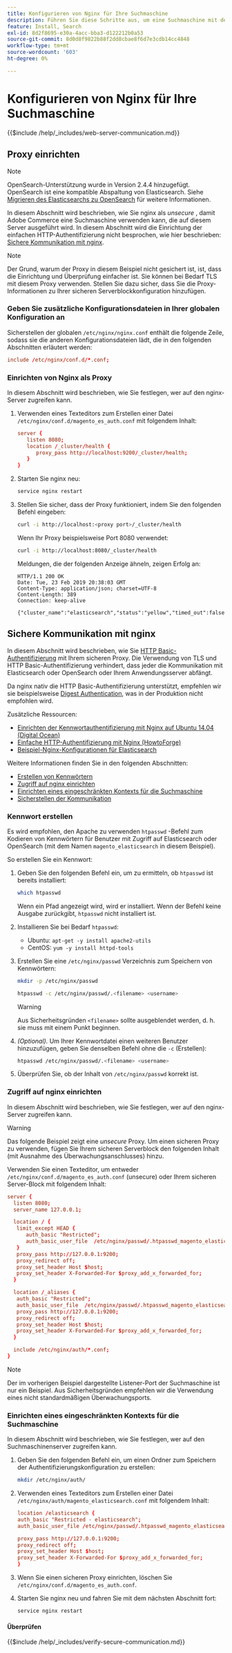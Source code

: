 ```yaml
---
title: Konfigurieren von Nginx für Ihre Suchmaschine
description: Führen Sie diese Schritte aus, um eine Suchmaschine mit dem Nginx-Webserver für lokale Installationen von Adobe Commerce zu konfigurieren.
feature: Install, Search
exl-id: 8d2f8695-e30a-4acc-bba3-d122212b0a53
source-git-commit: 8d0d8f9822b88f2dd8cbae8f6d7e3cdb14cc4848
workflow-type: tm+mt
source-wordcount: '603'
ht-degree: 0%

---
```


# Konfigurieren von Nginx für Ihre Suchmaschine

{{$include /help/_includes/web-server-communication.md}}

## Proxy einrichten

>[!NOTE]
>
>OpenSearch-Unterstützung wurde in Version 2.4.4 hinzugefügt. OpenSearch ist eine kompatible Abspaltung von Elasticsearch. Siehe [Migrieren des Elasticsearchs zu OpenSearch](../../../upgrade/prepare/opensearch-migration.md) für weitere Informationen.

In diesem Abschnitt wird beschrieben, wie Sie nginx als *unsecure* , damit Adobe Commerce eine Suchmaschine verwenden kann, die auf diesem Server ausgeführt wird. In diesem Abschnitt wird die Einrichtung der einfachen HTTP-Authentifizierung nicht besprochen, wie hier beschrieben: [Sichere Kommunikation mit nginx](#secure-communication-with-nginx).

>[!NOTE]
>
>Der Grund, warum der Proxy in diesem Beispiel nicht gesichert ist, ist, dass die Einrichtung und Überprüfung einfacher ist. Sie können bei Bedarf TLS mit diesem Proxy verwenden. Stellen Sie dazu sicher, dass Sie die Proxy-Informationen zu Ihrer sicheren Serverblockkonfiguration hinzufügen.

### Geben Sie zusätzliche Konfigurationsdateien in Ihrer globalen Konfiguration an

Sicherstellen der globalen `/etc/nginx/nginx.conf` enthält die folgende Zeile, sodass sie die anderen Konfigurationsdateien lädt, die in den folgenden Abschnitten erläutert werden:

```conf
include /etc/nginx/conf.d/*.conf;
```

### Einrichten von Nginx als Proxy

In diesem Abschnitt wird beschrieben, wie Sie festlegen, wer auf den nginx-Server zugreifen kann.

1. Verwenden eines Texteditors zum Erstellen einer Datei `/etc/nginx/conf.d/magento_es_auth.conf` mit folgendem Inhalt:

   ```conf
   server {
      listen 8080;
      location /_cluster/health {
         proxy_pass http://localhost:9200/_cluster/health;
      }
   }
   ```

1. Starten Sie nginx neu:

   ```bash
   service nginx restart
   ```

1. Stellen Sie sicher, dass der Proxy funktioniert, indem Sie den folgenden Befehl eingeben:

   ```bash
   curl -i http://localhost:<proxy port>/_cluster/health
   ```

   Wenn Ihr Proxy beispielsweise Port 8080 verwendet:

   ```bash
   curl -i http://localhost:8080/_cluster/health
   ```

   Meldungen, die der folgenden Anzeige ähneln, zeigen Erfolg an:

   ```terminal
   HTTP/1.1 200 OK
   Date: Tue, 23 Feb 2019 20:38:03 GMT
   Content-Type: application/json; charset=UTF-8
   Content-Length: 389
   Connection: keep-alive
   
   {"cluster_name":"elasticsearch","status":"yellow","timed_out":false,"number_of_nodes":1,"number_of_data_nodes":1,"active_primary_shards":5,"active_shards":5,"relocating_shards":0,"initializing_shards":0,"unassigned_shards":5,"delayed_unassigned_shards":0,"number_of_pending_tasks":0,"number_of_in_flight_fetch":0,"task_max_waiting_in_queue_millis":0,"active_shards_percent_as_number":50.0}
   ```

## Sichere Kommunikation mit nginx

In diesem Abschnitt wird beschrieben, wie Sie [HTTP Basic-Authentifizierung](https://nginx.org/en/docs/http/ngx_http_auth_basic_module.html) mit Ihrem sicheren Proxy. Die Verwendung von TLS und HTTP Basic-Authentifizierung verhindert, dass jeder die Kommunikation mit Elasticsearch oder OpenSearch oder Ihrem Anwendungsserver abfängt.

Da nginx nativ die HTTP Basic-Authentifizierung unterstützt, empfehlen wir sie beispielsweise [Digest Authentication](https://www.nginx.com/resources/wiki/modules/auth_digest/), was in der Produktion nicht empfohlen wird.

Zusätzliche Ressourcen:

* [Einrichten der Kennwortauthentifizierung mit Nginx auf Ubuntu 14.04 (Digital Ocean)](https://www.digitalocean.com/community/tutorials/how-to-set-up-password-authentication-with-nginx-on-ubuntu-14-04)
* [Einfache HTTP-Authentifizierung mit Nginx (HowtoForge)](https://www.howtoforge.com/basic-http-authentication-with-nginx)
* [Beispiel-Nginx-Konfigurationen für Elasticsearch](https://gist.github.com/karmi/b0a9b4c111ed3023a52d)

Weitere Informationen finden Sie in den folgenden Abschnitten:

* [Erstellen von Kennwörtern](#create-a-password)
* [Zugriff auf nginx einrichten](#set-up-access-to-nginx)
* [Einrichten eines eingeschränkten Kontexts für die Suchmaschine](#set-up-a-restricted-context-for-the-search-engine)
* [Sicherstellen der Kommunikation](#secure-communication-with-nginx)

### Kennwort erstellen

Es wird empfohlen, den Apache zu verwenden `htpasswd` -Befehl zum Kodieren von Kennwörtern für Benutzer mit Zugriff auf Elasticsearch oder OpenSearch (mit dem Namen `magento_elasticsearch` in diesem Beispiel).

So erstellen Sie ein Kennwort:

1. Geben Sie den folgenden Befehl ein, um zu ermitteln, ob `htpasswd` ist bereits installiert:

   ```bash
   which htpasswd
   ```

   Wenn ein Pfad angezeigt wird, wird er installiert. Wenn der Befehl keine Ausgabe zurückgibt, `htpasswd` nicht installiert ist.

1. Installieren Sie bei Bedarf `htpasswd`:

   * Ubuntu: `apt-get -y install apache2-utils`
   * CentOS: `yum -y install httpd-tools`

1. Erstellen Sie eine `/etc/nginx/passwd` Verzeichnis zum Speichern von Kennwörtern:

   ```bash
   mkdir -p /etc/nginx/passwd
   ```

   ```bash
   htpasswd -c /etc/nginx/passwd/.<filename> <username>
   ```

   >[!WARNING]
   >
   >Aus Sicherheitsgründen `<filename>` sollte ausgeblendet werden, d. h. sie muss mit einem Punkt beginnen.

1. *(Optional).* Um Ihrer Kennwortdatei einen weiteren Benutzer hinzuzufügen, geben Sie denselben Befehl ohne die `-c` (Erstellen):

   ```bash
   htpasswd /etc/nginx/passwd/.<filename> <username>
   ```

1. Überprüfen Sie, ob der Inhalt von `/etc/nginx/passwd` korrekt ist.

### Zugriff auf nginx einrichten

In diesem Abschnitt wird beschrieben, wie Sie festlegen, wer auf den nginx-Server zugreifen kann.

>[!WARNING]
>
>Das folgende Beispiel zeigt eine *unsecure* Proxy. Um einen sicheren Proxy zu verwenden, fügen Sie Ihrem sicheren Serverblock den folgenden Inhalt (mit Ausnahme des Überwachungsanschlusses) hinzu.

Verwenden Sie einen Texteditor, um entweder `/etc/nginx/conf.d/magento_es_auth.conf` (unsecure) oder Ihrem sicheren Server-Block mit folgendem Inhalt:

```conf
server {
  listen 8080;
  server_name 127.0.0.1;

  location / {
   limit_except HEAD {
      auth_basic "Restricted";
      auth_basic_user_file  /etc/nginx/passwd/.htpasswd_magento_elasticsearch;
   }
   proxy_pass http://127.0.0.1:9200;
   proxy_redirect off;
   proxy_set_header Host $host;
   proxy_set_header X-Forwarded-For $proxy_add_x_forwarded_for;
  }

  location /_aliases {
   auth_basic "Restricted";
   auth_basic_user_file  /etc/nginx/passwd/.htpasswd_magento_elasticsearch;
   proxy_pass http://127.0.0.1:9200;
   proxy_redirect off;
   proxy_set_header Host $host;
   proxy_set_header X-Forwarded-For $proxy_add_x_forwarded_for;
  }

  include /etc/nginx/auth/*.conf;
}
```

>[!NOTE]
>
>Der im vorherigen Beispiel dargestellte Listener-Port der Suchmaschine ist nur ein Beispiel. Aus Sicherheitsgründen empfehlen wir die Verwendung eines nicht standardmäßigen Überwachungsports.

### Einrichten eines eingeschränkten Kontexts für die Suchmaschine

In diesem Abschnitt wird beschrieben, wie Sie festlegen, wer auf den Suchmaschinenserver zugreifen kann.

1. Geben Sie den folgenden Befehl ein, um einen Ordner zum Speichern der Authentifizierungskonfiguration zu erstellen:

   ```bash
   mkdir /etc/nginx/auth/
   ```

1. Verwenden eines Texteditors zum Erstellen einer Datei `/etc/nginx/auth/magento_elasticsearch.conf` mit folgendem Inhalt:

   ```conf
   location /elasticsearch {
   auth_basic "Restricted - elasticsearch";
   auth_basic_user_file /etc/nginx/passwd/.htpasswd_magento_elasticsearch;
   
   proxy_pass http://127.0.0.1:9200;
   proxy_redirect off;
   proxy_set_header Host $host;
   proxy_set_header X-Forwarded-For $proxy_add_x_forwarded_for;
   }
   ```

1. Wenn Sie einen sicheren Proxy einrichten, löschen Sie `/etc/nginx/conf.d/magento_es_auth.conf`.
1. Starten Sie nginx neu und fahren Sie mit dem nächsten Abschnitt fort:

   ```bash
   service nginx restart
   ```

#### Überprüfen

{{$include /help/_includes/verify-secure-communication.md}}
